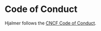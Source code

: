 # Code of Conduct

Hjalmer follows the [CNCF Code of Conduct](https://github.com/cncf/foundation/blob/master/code-of-conduct.md).
